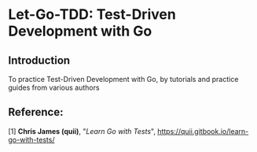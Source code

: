# Let-Go-TDD: Test-Driven Development with Go

## Introduction
To practice Test-Driven Development with Go, by tutorials and practice guides from various authors

## Reference: 
[1] **Chris James (quii)**, "*Learn Go with Tests*", https://quii.gitbook.io/learn-go-with-tests/